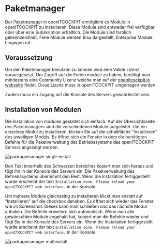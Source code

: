 # Paketmanager

Der Paketmanager in openITCOCKPIT ermöglicht es Module in openITCOCKPIT zu installieren. Diese Module sind entweder frei verfügbar oder über eine Subskription erhältlich. Die Module sind farblich gekennzeichnet. Freie Module werden Blau dargestellt, Enterprise Module hingegen rot.

## Voraussetzung

Um den Paketmanager benutzen zu können wird eine Valide Lizenz vorausgesetzt. Um Zugriff auf die Freien module zu haben, benötigt man mindestens eine Community Lizenz welche man auf der [openitcockpit.io webseite](https://openitcockpit.io/download_server/) findet. Diese Lizenz muss in openITCOCKPIT eingetragen werden.

Zudem muss ein Zugang auf die Konsole des Servers gewährleistet sein.

## Installation von Modulen

Die Installation von modulen gestaltet sich einfach. Auf der Übersichtsseite des Paketmanagers sind die verschiedenen Module aufgelistet. Um ein einzelnes Modul zu installieren, klicken Sie auf die schaltfläche “Installieren” des jeweiligen Moduls. Es öffnet sich ein Fenster in dem die benötigten Befehle für die Paketverwaltung des Betriebssystems des openITCOCKPIT Servers angezeigt werden.

![packagemanager single install](/images/packagemanager-installpackages.png)

Den Text innerhalb des Schwarzen bereiches kopiert man sich heraus und fügt ihn in der Konsole des Servers ein. Die Paketverwaltung des Betriebssystems übernimmt den Rest. Wenn die Installation fertiggestellt wurde erscheint der text `Installation done. Please reload your openITCOCKPIT web interface.` in der Konsole.

Um mehrere Module gleichzeitig zu installieren klickt man anstatt auf “Installieren” auf die checkbox daneben. Es öffnet sich wieder das Fenster wie im Screenshot. Dieses kann man schließen und das nächste Modul anhaken. Die Befehle erweitern sich automatisch. Wenn man alle gewünschten Module angehakt hat, kopiert man die Befehle wieder und fügt Sie in der Konsole des Servers ein. Wenn die Installation fertiggestellt wurde erscheint der text `Installation done. Please reload your openITCOCKPIT web interface.` in der Konsole.

![packagemanager multiinstall](/images/packagemanager-installpackagesmulti.png)